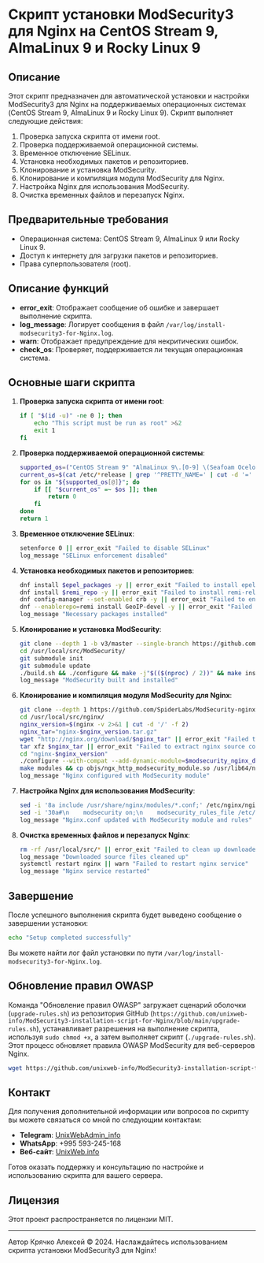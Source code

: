 # Скрипт установки ModSecurity3 для Nginx на CentOS Stream 9, AlmaLinux 9 и Rocky Linux 9

## Описание

Этот скрипт предназначен для автоматической установки и настройки ModSecurity3 для Nginx на поддерживаемых операционных системах (CentOS Stream 9, AlmaLinux 9 и Rocky Linux 9). Скрипт выполняет следующие действия:

1. Проверка запуска скрипта от имени root.
2. Проверка поддерживаемой операционной системы.
3. Временное отключение SELinux.
4. Установка необходимых пакетов и репозиториев.
5. Клонирование и установка ModSecurity.
6. Клонирование и компиляция модуля ModSecurity для Nginx.
7. Настройка Nginx для использования ModSecurity.
8. Очистка временных файлов и перезапуск Nginx.

## Предварительные требования

- Операционная система: CentOS Stream 9, AlmaLinux 9 или Rocky Linux 9.
- Доступ к интернету для загрузки пакетов и репозиториев.
- Права суперпользователя (root).

## Описание функций

- **error_exit**: Отображает сообщение об ошибке и завершает выполнение скрипта.
- **log_message**: Логирует сообщения в файл `/var/log/install-modsecurity3-for-Nginx.log`.
- **warn**: Отображает предупреждение для некритических ошибок.
- **check_os**: Проверяет, поддерживается ли текущая операционная система.

## Основные шаги скрипта

1. **Проверка запуска скрипта от имени root**:
    ```bash
    if [ "$(id -u)" -ne 0 ]; then
        echo "This script must be run as root" >&2
        exit 1
    fi
    ```

2. **Проверка поддерживаемой операционной системы**:
    ```bash
    supported_os=("CentOS Stream 9" "AlmaLinux 9\.[0-9] \(Seafoam Ocelot\)" "Rocky Linux 9\.[0-9] \(Blue Onyx\)")
    current_os=$(cat /etc/*release | grep '^PRETTY_NAME=' | cut -d '=' -f 2 | tr -d '"')
    for os in "${supported_os[@]}"; do
        if [[ "$current_os" =~ $os ]]; then
            return 0
        fi
    done
    return 1
    ```

3. **Временное отключение SELinux**:
    ```bash
    setenforce 0 || error_exit "Failed to disable SELinux"
    log_message "SELinux enforcement disabled"
    ```

4. **Установка необходимых пакетов и репозиториев**:
    ```bash
    dnf install $epel_packages -y || error_exit "Failed to install epel-release and epel-next-release packages"
    dnf install $remi_repo -y || error_exit "Failed to install remi-release-9.rpm package"
    dnf config-manager --set-enabled crb -y || error_exit "Failed to enable crb repository"
    dnf --enablerepo=remi install GeoIP-devel -y || error_exit "Failed to install GeoIP-devel package from remi repository"
    log_message "Necessary packages installed"
    ```

5. **Клонирование и установка ModSecurity**:
    ```bash
    git clone --depth 1 -b v3/master --single-branch https://github.com/SpiderLabs/ModSecurity /usr/local/src/ModSecurity/  || error_exit "Failed to clone ModSecurity repository"
    cd /usr/local/src/ModSecurity/
    git submodule init
    git submodule update
    ./build.sh && ./configure && make -j"$(($(nproc) / 2))" && make install || error_exit "Failed to build and install ModSecurity"
    log_message "ModSecurity built and installed"
    ```

6. **Клонирование и компиляция модуля ModSecurity для Nginx**:
    ```bash
    git clone --depth 1 https://github.com/SpiderLabs/ModSecurity-nginx.git $modsecurity_nginx_dir || error_exit "Failed to clone ModSecurity-nginx repository"
    cd /usr/local/src/nginx/
    nginx_version=$(nginx -v 2>&1 | cut -d '/' -f 2)
    nginx_tar="nginx-$nginx_version.tar.gz"
    wget "http://nginx.org/download/$nginx_tar" || error_exit "Failed to download nginx source code"
    tar xfz $nginx_tar || error_exit "Failed to extract nginx source code"
    cd "nginx-$nginx_version"
    ./configure --with-compat --add-dynamic-module=$modsecurity_nginx_dir --with-ld-opt="-L$modsecurity_lib_dir" --with-cc-opt="-I$modsecurity_include_dir" || error_exit "Failed to configure nginx with ModSecurity module"
    make modules && cp objs/ngx_http_modsecurity_module.so /usr/lib64/nginx/modules/ || error_exit "Failed to make and copy ModSecurity module to nginx modules directory"
    log_message "Nginx configured with ModSecurity module"
    ```

7. **Настройка Nginx для использования ModSecurity**:
    ```bash
    sed -i '8a include /usr/share/nginx/modules/*.conf;' /etc/nginx/nginx.conf || error_exit "Failed to update nginx.conf"
    sed -i '30a#\n    modsecurity on;\n    modsecurity_rules_file /etc/nginx/modsecurity.d/modsecurity.conf;' /etc/nginx/nginx.conf || error_exit "Failed to update nginx.conf"
    log_message "Nginx.conf updated with ModSecurity module and rules"
    ```

8. **Очистка временных файлов и перезапуск Nginx**:
    ```bash
    rm -rf /usr/local/src/* || error_exit "Failed to clean up downloaded source files"
    log_message "Downloaded source files cleaned up"
    systemctl restart nginx || warn "Failed to restart nginx service"
    log_message "Nginx service restarted"
    ```

## Завершение

После успешного выполнения скрипта будет выведено сообщение о завершении установки:
```bash
echo "Setup completed successfully"
```

Вы можете найти лог файл установки по пути `/var/log/install-modsecurity3-for-Nginx.log`.

## Обновление правил OWASP

Команда "Обновление правил OWASP" загружает сценарий оболочки (`upgrade-rules.sh`) из репозитория GitHub (`https://github.com/unixweb-info/ModSecurity3-installation-script-for-Nginx/blob/main/upgrade-rules.sh`), устанавливает разрешения на выполнение скрипта, используя `sudo chmod +x`, а затем выполняет скрипт (`./upgrade-rules.sh`). Этот процесс обновляет правила OWASP ModSecurity для веб-серверов Nginx.

```bash
wget https://github.com/unixweb-info/ModSecurity3-installation-script-for-Nginx/blob/main/upgrade-rules.sh && sudo chmod+x ./upgrade-rules.sh && ./upgrade-rules.sh
```

## Контакт

Для получения дополнительной информации или вопросов по скрипту вы можете связаться со мной по следующим контактам:

- **Telegram**: [UnixWebAdmin_info](https://t.me/UnixWebAdmin_info)
- **WhatsApp**: +995 593-245-168
- **Веб-сайт**: [UnixWeb.info](https://UnixWeb.info)

Готов оказать поддержку и консультацию по настройке и использованию скрипта для вашего сервера.

## Лицензия

Этот проект распространяется по лицензии MIT.

---

Автор Крячко Алексей © 2024. Наслаждайтесь использованием скрипта установки ModSecurity3 для Nginx!
